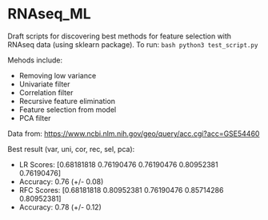# RNAseq_ML

Draft scripts for discovering best methods for feature selection with RNAseq data (using sklearn package). 
To run: `bash python3 test_script.py`

Mehods include:
* Removing low variance
* Univariate filter
* Correlation filter
* Recursive feature elimination
* Feature selection from model
* PCA filter


Data from:
https://www.ncbi.nlm.nih.gov/geo/query/acc.cgi?acc=GSE54460

Best result (var, uni, cor, rec, sel, pca): 
* LR  Scores:    [0.68181818 0.76190476 0.76190476 0.80952381 0.76190476] 
* Accuracy: 0.76 (+/- 0.08) 
* RFC Scores:   [0.68181818 0.80952381 0.76190476 0.85714286 0.80952381] 
* Accuracy: 0.78 (+/- 0.12) 
